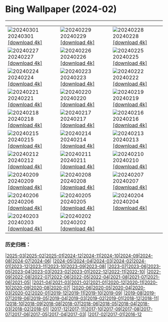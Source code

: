 # Bing Wallpaper (2024-02)
**************

<table><tr><td><img src="https://www.bing.com/th?id=OHR.ModicaItaly_JA-JP0616823869_1920x1080.jpg" alt="20240301"> 20240301 <a href="https://www.bing.com/th?id=OHR.ModicaItaly_JA-JP0616823869_UHD.jpg">[download 4k]</a></td><td><img src="https://www.bing.com/th?id=OHR.VermilionCliffs_JA-JP0444568228_1920x1080.jpg" alt="20240229"> 20240229 <a href="https://www.bing.com/th?id=OHR.VermilionCliffs_JA-JP0444568228_UHD.jpg">[download 4k]</a></td><td><img src="https://www.bing.com/th?id=OHR.BamburghCastleUK_JA-JP0209461050_1920x1080.jpg" alt="20240228"> 20240228 <a href="https://www.bing.com/th?id=OHR.BamburghCastleUK_JA-JP0209461050_UHD.jpg">[download 4k]</a></td></tr><tr><td><img src="https://www.bing.com/th?id=OHR.PolarBearCubs_JA-JP0012953029_1920x1080.jpg" alt="20240227"> 20240227 <a href="https://www.bing.com/th?id=OHR.PolarBearCubs_JA-JP0012953029_UHD.jpg">[download 4k]</a></td><td><img src="https://www.bing.com/th?id=OHR.GrandCanyonWinter_JA-JP9819536991_1920x1080.jpg" alt="20240226"> 20240226 <a href="https://www.bing.com/th?id=OHR.GrandCanyonWinter_JA-JP9819536991_UHD.jpg">[download 4k]</a></td><td><img src="https://www.bing.com/th?id=OHR.HaghartsinMonastery_JA-JP9652317145_1920x1080.jpg" alt="20240225"> 20240225 <a href="https://www.bing.com/th?id=OHR.HaghartsinMonastery_JA-JP9652317145_UHD.jpg">[download 4k]</a></td></tr><tr><td><img src="https://www.bing.com/th?id=OHR.AlmondBloom_JA-JP9467341348_1920x1080.jpg" alt="20240224"> 20240224 <a href="https://www.bing.com/th?id=OHR.AlmondBloom_JA-JP9467341348_UHD.jpg">[download 4k]</a></td><td><img src="https://www.bing.com/th?id=OHR.Fuji2024_JA-JP9270000739_1920x1080.jpg" alt="20240223"> 20240223 <a href="https://www.bing.com/th?id=OHR.Fuji2024_JA-JP9270000739_UHD.jpg">[download 4k]</a></td><td><img src="https://www.bing.com/th?id=OHR.BrightonBoxes_JA-JP7289590135_1920x1080.jpg" alt="20240222"> 20240222 <a href="https://www.bing.com/th?id=OHR.BrightonBoxes_JA-JP7289590135_UHD.jpg">[download 4k]</a></td></tr><tr><td><img src="https://www.bing.com/th?id=OHR.YosemiteFirefall_JA-JP8953953821_1920x1080.jpg" alt="20240221"> 20240221 <a href="https://www.bing.com/th?id=OHR.YosemiteFirefall_JA-JP8953953821_UHD.jpg">[download 4k]</a></td><td><img src="https://www.bing.com/th?id=OHR.PeakDistrictNP_JA-JP8773323840_1920x1080.jpg" alt="20240220"> 20240220 <a href="https://www.bing.com/th?id=OHR.PeakDistrictNP_JA-JP8773323840_UHD.jpg">[download 4k]</a></td><td><img src="https://www.bing.com/th?id=OHR.Ume2024_JA-JP3356449258_1920x1080.jpg" alt="20240219"> 20240219 <a href="https://www.bing.com/th?id=OHR.Ume2024_JA-JP3356449258_UHD.jpg">[download 4k]</a></td></tr><tr><td><img src="https://www.bing.com/th?id=OHR.DominicaWhales_JA-JP8354635905_1920x1080.jpg" alt="20240218"> 20240218 <a href="https://www.bing.com/th?id=OHR.DominicaWhales_JA-JP8354635905_UHD.jpg">[download 4k]</a></td><td><img src="https://www.bing.com/th?id=OHR.PegadungRocks_JA-JP7689168051_1920x1080.jpg" alt="20240217"> 20240217 <a href="https://www.bing.com/th?id=OHR.PegadungRocks_JA-JP7689168051_UHD.jpg">[download 4k]</a></td><td><img src="https://www.bing.com/th?id=OHR.BackyardBird_JA-JP7123530976_1920x1080.jpg" alt="20240216"> 20240216 <a href="https://www.bing.com/th?id=OHR.BackyardBird_JA-JP7123530976_UHD.jpg">[download 4k]</a></td></tr><tr><td><img src="https://www.bing.com/th?id=OHR.HippopotamusDay_JA-JP7192785124_1920x1080.jpg" alt="20240215"> 20240215 <a href="https://www.bing.com/th?id=OHR.HippopotamusDay_JA-JP7192785124_UHD.jpg">[download 4k]</a></td><td><img src="https://www.bing.com/th?id=OHR.BowingCrane_JA-JP6968020887_1920x1080.jpg" alt="20240214"> 20240214 <a href="https://www.bing.com/th?id=OHR.BowingCrane_JA-JP6968020887_UHD.jpg">[download 4k]</a></td><td><img src="https://www.bing.com/th?id=OHR.MarignyBeads_JA-JP4162697836_1920x1080.jpg" alt="20240213"> 20240213 <a href="https://www.bing.com/th?id=OHR.MarignyBeads_JA-JP4162697836_UHD.jpg">[download 4k]</a></td></tr><tr><td><img src="https://www.bing.com/th?id=OHR.GiantTortoise_JA-JP6597399891_1920x1080.jpg" alt="20240212"> 20240212 <a href="https://www.bing.com/th?id=OHR.GiantTortoise_JA-JP6597399891_UHD.jpg">[download 4k]</a></td><td><img src="https://www.bing.com/th?id=OHR.FolegandrosGreece_JA-JP6408429847_1920x1080.jpg" alt="20240211"> 20240211 <a href="https://www.bing.com/th?id=OHR.FolegandrosGreece_JA-JP6408429847_UHD.jpg">[download 4k]</a></td><td><img src="https://www.bing.com/th?id=OHR.ChinaDragon_JA-JP6088029412_1920x1080.jpg" alt="20240210"> 20240210 <a href="https://www.bing.com/th?id=OHR.ChinaDragon_JA-JP6088029412_UHD.jpg">[download 4k]</a></td></tr><tr><td><img src="https://www.bing.com/th?id=OHR.SapporoSnowFest2024_JA-JP5845958327_1920x1080.jpg" alt="20240209"> 20240209 <a href="https://www.bing.com/th?id=OHR.SapporoSnowFest2024_JA-JP5845958327_UHD.jpg">[download 4k]</a></td><td><img src="https://www.bing.com/th?id=OHR.MtHoodOregon_JA-JP1952709545_1920x1080.jpg" alt="20240208"> 20240208 <a href="https://www.bing.com/th?id=OHR.MtHoodOregon_JA-JP1952709545_UHD.jpg">[download 4k]</a></td><td><img src="https://www.bing.com/th?id=OHR.GrandCanyonVerdon_JA-JP1674672705_1920x1080.jpg" alt="20240207"> 20240207 <a href="https://www.bing.com/th?id=OHR.GrandCanyonVerdon_JA-JP1674672705_UHD.jpg">[download 4k]</a></td></tr><tr><td><img src="https://www.bing.com/th?id=OHR.LakeTahoeRock_JA-JP1426233885_1920x1080.jpg" alt="20240206"> 20240206 <a href="https://www.bing.com/th?id=OHR.LakeTahoeRock_JA-JP1426233885_UHD.jpg">[download 4k]</a></td><td><img src="https://www.bing.com/th?id=OHR.TeideNational_JA-JP0929359307_1920x1080.jpg" alt="20240205"> 20240205 <a href="https://www.bing.com/th?id=OHR.TeideNational_JA-JP0929359307_UHD.jpg">[download 4k]</a></td><td><img src="https://www.bing.com/th?id=OHR.Risshun2024_JA-JP0473025978_1920x1080.jpg" alt="20240204"> 20240204 <a href="https://www.bing.com/th?id=OHR.Risshun2024_JA-JP0473025978_UHD.jpg">[download 4k]</a></td></tr><tr><td><img src="https://www.bing.com/th?id=OHR.Hakodate2024_JA-JP0227242180_1920x1080.jpg" alt="20240203"> 20240203 <a href="https://www.bing.com/th?id=OHR.Hakodate2024_JA-JP0227242180_UHD.jpg">[download 4k]</a></td><td><img src="https://www.bing.com/th?id=OHR.AlpineMarmot_JA-JP5712211606_1920x1080.jpg" alt="20240202"> 20240202 <a href="https://www.bing.com/th?id=OHR.AlpineMarmot_JA-JP5712211606_UHD.jpg">[download 4k]</a></td><td></td></tr></table>

### 历史归档：

|[2025-03](/../2025-03/2025-03.md)|[2025-02](/../2025-02/2025-02.md)|[2025-01](/../2025-01/2025-01.md)|[2024-12](/../2024-12/2024-12.md)|[2024-11](/../2024-11/2024-11.md)|[2024-10](/../2024-10/2024-10.md)|[2024-09](/../2024-09/2024-09.md)|[2024-08](/../2024-08/2024-08.md)|[2024-07](/../2024-07/2024-07.md)|[2024-06](/../2024-06/2024-06.md)|
|[2024-05](/../2024-05/2024-05.md)|[2024-04](/../2024-04/2024-04.md)|[2024-03](/../2024-03/2024-03.md)|[2024-02](/2024-02.md)|[2024-01](/../2024-01/2024-01.md)|[2023-12](/../2023-12/2023-12.md)|[2023-11](/../2023-11/2023-11.md)|[2023-10](/../2023-10/2023-10.md)|[2023-09](/../2023-09/2023-09.md)|[2023-08](/../2023-08/2023-08.md)|
|[2023-07](/../2023-07/2023-07.md)|[2023-06](/../2023-06/2023-06.md)|[2023-05](/../2023-05/2023-05.md)|[2023-04](/../2023-04/2023-04.md)|[2023-03](/../2023-03/2023-03.md)|[2023-02](/../2023-02/2023-02.md)|[2023-01](/../2023-01/2023-01.md)|[2022-12](/../2022-12/2022-12.md)|[2022-11](/../2022-11/2022-11.md)|[2022-10](/../2022-10/2022-10.md)|
|[2022-09](/../2022-09/2022-09.md)|[2022-08](/../2022-08/2022-08.md)|[2022-07](/../2022-07/2022-07.md)|[2022-06](/../2022-06/2022-06.md)|[2022-05](/../2022-05/2022-05.md)|[2022-04](/../2022-04/2022-04.md)|[2021-08](/../2021-08/2021-08.md)|[2021-07](/../2021-07/2021-07.md)|[2021-06](/../2021-06/2021-06.md)|[2021-05](/../2021-05/2021-05.md)|
|[2021-04](/../2021-04/2021-04.md)|[2021-03](/../2021-03/2021-03.md)|[2021-02](/../2021-02/2021-02.md)|[2021-01](/../2021-01/2021-01.md)|[2020-12](/../2020-12/2020-12.md)|[2020-11](/../2020-11/2020-11.md)|[2020-10](/../2020-10/2020-10.md)|[2020-09](/../2020-09/2020-09.md)|[2020-08](/../2020-08/2020-08.md)|[2020-07](/../2020-07/2020-07.md)|
|[2020-06](/../2020-06/2020-06.md)|[2020-05](/../2020-05/2020-05.md)|[2020-04](/../2020-04/2020-04.md)|[2020-03](/../2020-03/2020-03.md)|[2020-02](/../2020-02/2020-02.md)|[2020-01](/../2020-01/2020-01.md)|[2019-12](/../2019-12/2019-12.md)|[2019-11](/../2019-11/2019-11.md)|[2019-10](/../2019-10/2019-10.md)|[2019-09](/../2019-09/2019-09.md)|
|[2019-08](/../2019-08/2019-08.md)|[2019-07](/../2019-07/2019-07.md)|[2019-06](/../2019-06/2019-06.md)|[2019-05](/../2019-05/2019-05.md)|[2019-04](/../2019-04/2019-04.md)|[2019-03](/../2019-03/2019-03.md)|[2019-02](/../2019-02/2019-02.md)|[2019-01](/../2019-01/2019-01.md)|[2018-12](/../2018-12/2018-12.md)|[2018-11](/../2018-11/2018-11.md)|
|[2018-10](/../2018-10/2018-10.md)|[2018-09](/../2018-09/2018-09.md)|[2018-08](/../2018-08/2018-08.md)|[2018-07](/../2018-07/2018-07.md)|[2018-06](/../2018-06/2018-06.md)|[2018-05](/../2018-05/2018-05.md)|[2018-04](/../2018-04/2018-04.md)|[2018-03](/../2018-03/2018-03.md)|[2018-02](/../2018-02/2018-02.md)|[2018-01](/../2018-01/2018-01.md)|
|[2017-12](/../2017-12/2017-12.md)|[2017-11](/../2017-11/2017-11.md)|[2017-10](/../2017-10/2017-10.md)|[2017-09](/../2017-09/2017-09.md)|[2017-08](/../2017-08/2017-08.md)|[2017-07](/../2017-07/2017-07.md)|[2017-06](/../2017-06/2017-06.md)|[2017-05](/../2017-05/2017-05.md)|[2017-04](/../2017-04/2017-04.md)|[2017-03](/../2017-03/2017-03.md)|
|[2017-02](/../2017-02/2017-02.md)|[2017-01](/../2017-01/2017-01.md)|[2016-12](/../2016-12/2016-12.md)